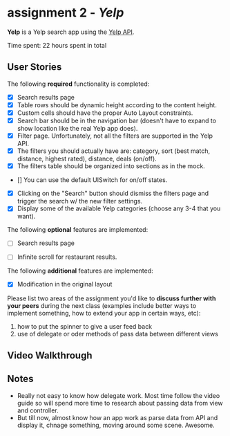 # assignment 2 - *Yelp*

**Yelp** is a Yelp search app using the [Yelp API](http://www.yelp.com/developers/documentation/v2/search_api).

Time spent: 22 hours spent in total

## User Stories

The following **required** functionality is completed:

- [X] Search results page
- [X] Table rows should be dynamic height according to the content height.
- [X] Custom cells should have the proper Auto Layout constraints.
- [X] Search bar should be in the navigation bar (doesn't have to expand to show location like the real Yelp app does).
- [X] Filter page. Unfortunately, not all the filters are supported in the Yelp API.
- [X] The filters you should actually have are: category, sort (best match, distance, highest rated), distance, deals (on/off).
- [X] The filters table should be organized into sections as in the mock.
- [] You can use the default UISwitch for on/off states.
- [X] Clicking on the "Search" button should dismiss the filters page and trigger the search w/ the new filter settings.
- [X] Display some of the available Yelp categories (choose any 3-4 that you want).

The following **optional** features are implemented:

- [ ] Search results page
- [ ] Infinite scroll for restaurant results.


The following **additional** features are implemented:

- [X] Modification in the original layout

Please list two areas of the assignment you'd like to **discuss further with your peers** during the next class (examples include better ways to implement something, how to extend your app in certain ways, etc):

1. how to put the spinner to give a user feed back
2. use of delegate or oder methods of pass data between different views

## Video Walkthrough



## Notes

* Really not easy to know how delegate work. Most time follow the video guide so will spend more time to research about passing data from view and controller.
* But till now, almost know how an app work as parse data from API and display it, chnage something, moving around some scene. Awesome.

